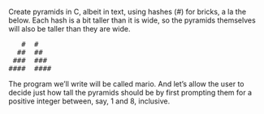 Create pyramids in C, albeit in text, using hashes (#) for bricks, a la the below. Each hash is a bit taller than it is wide, so the pyramids themselves will also be taller than they are wide.

<pre>
   #  #
  ##  ##
 ###  ###
####  ####
</pre>

The program we’ll write will be called mario. And let’s allow the user to decide just how tall the pyramids should be by first prompting them for a positive integer between, say, 1 and 8, inclusive.
